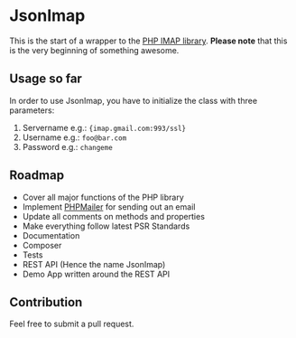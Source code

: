 # JsonImap
 
This is the start of a wrapper to the [PHP IMAP library](http://php.net/manual/en/book.imap.php). **Please note** that this is the very beginning of something awesome.

## Usage so far
In order to use JsonImap, you have to initialize the class with three parameters:

1. Servername e.g.: `{imap.gmail.com:993/ssl}`
2. Username e.g.: `foo@bar.com`
3. Password e.g.: `changeme`

## Roadmap
* Cover all major functions of the PHP library
* Implement [PHPMailer](https://github.com/PHPMailer/PHPMailer) for sending out an email
* Update all comments on methods and properties
* Make everything follow latest PSR Standards
* Documentation
* Composer
* Tests
* REST API (Hence the name JsonImap)
* Demo App written around the REST API

## Contribution
Feel free to submit a pull request. 
